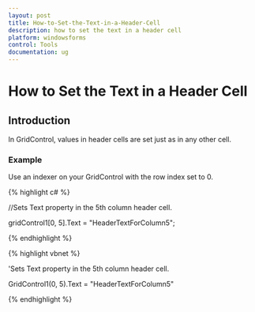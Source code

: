 ```yaml
---
layout: post
title: How-to-Set-the-Text-in-a-Header-Cell
description: how to set the text in a header cell
platform: windowsforms
control: Tools
documentation: ug
---
```


# How to Set the Text in a Header Cell

## Introduction

In GridControl, values in header cells are set just as in any other cell. 

### Example

Use an indexer on your GridControl with the row index set to 0.

{% highlight c# %}



//Sets Text property in the 5th column header cell.

gridControl1[0, 5].Text = "HeaderTextForColumn5";

{% endhighlight  %}

{% highlight vbnet %}



'Sets Text property in the 5th column header cell.

GridControl1(0, 5).Text = "HeaderTextForColumn5"

{% endhighlight  %}

